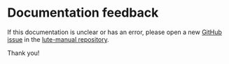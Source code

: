 # Documentation feedback

If this documentation is unclear or has an error, please open a new [GitHub issue](https://github.com/LuteOrg/lute-manual/issues/new) in the [lute-manual repository](https://github.com/LuteOrg/lute-manual).

Thank you!